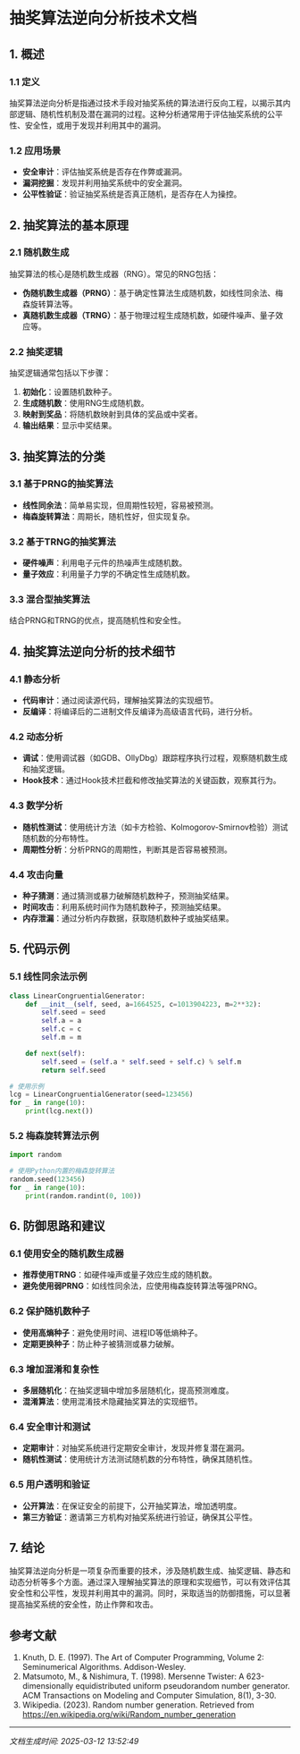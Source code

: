 # 抽奖算法逆向分析技术文档

## 1. 概述

### 1.1 定义
抽奖算法逆向分析是指通过技术手段对抽奖系统的算法进行反向工程，以揭示其内部逻辑、随机性机制及潜在漏洞的过程。这种分析通常用于评估抽奖系统的公平性、安全性，或用于发现并利用其中的漏洞。

### 1.2 应用场景
- **安全审计**：评估抽奖系统是否存在作弊或漏洞。
- **漏洞挖掘**：发现并利用抽奖系统中的安全漏洞。
- **公平性验证**：验证抽奖系统是否真正随机，是否存在人为操控。

## 2. 抽奖算法的基本原理

### 2.1 随机数生成
抽奖算法的核心是随机数生成器（RNG）。常见的RNG包括：
- **伪随机数生成器（PRNG）**：基于确定性算法生成随机数，如线性同余法、梅森旋转算法等。
- **真随机数生成器（TRNG）**：基于物理过程生成随机数，如硬件噪声、量子效应等。

### 2.2 抽奖逻辑
抽奖逻辑通常包括以下步骤：
1. **初始化**：设置随机数种子。
2. **生成随机数**：使用RNG生成随机数。
3. **映射到奖品**：将随机数映射到具体的奖品或中奖者。
4. **输出结果**：显示中奖结果。

## 3. 抽奖算法的分类

### 3.1 基于PRNG的抽奖算法
- **线性同余法**：简单易实现，但周期性较短，容易被预测。
- **梅森旋转算法**：周期长，随机性好，但实现复杂。

### 3.2 基于TRNG的抽奖算法
- **硬件噪声**：利用电子元件的热噪声生成随机数。
- **量子效应**：利用量子力学的不确定性生成随机数。

### 3.3 混合型抽奖算法
结合PRNG和TRNG的优点，提高随机性和安全性。

## 4. 抽奖算法逆向分析的技术细节

### 4.1 静态分析
- **代码审计**：通过阅读源代码，理解抽奖算法的实现细节。
- **反编译**：将编译后的二进制文件反编译为高级语言代码，进行分析。

### 4.2 动态分析
- **调试**：使用调试器（如GDB、OllyDbg）跟踪程序执行过程，观察随机数生成和抽奖逻辑。
- **Hook技术**：通过Hook技术拦截和修改抽奖算法的关键函数，观察其行为。

### 4.3 数学分析
- **随机性测试**：使用统计方法（如卡方检验、Kolmogorov-Smirnov检验）测试随机数的分布特性。
- **周期性分析**：分析PRNG的周期性，判断其是否容易被预测。

### 4.4 攻击向量
- **种子猜测**：通过猜测或暴力破解随机数种子，预测抽奖结果。
- **时间攻击**：利用系统时间作为随机数种子，预测抽奖结果。
- **内存泄漏**：通过分析内存数据，获取随机数种子或抽奖结果。

## 5. 代码示例

### 5.1 线性同余法示例
```python
class LinearCongruentialGenerator:
    def __init__(self, seed, a=1664525, c=1013904223, m=2**32):
        self.seed = seed
        self.a = a
        self.c = c
        self.m = m

    def next(self):
        self.seed = (self.a * self.seed + self.c) % self.m
        return self.seed

# 使用示例
lcg = LinearCongruentialGenerator(seed=123456)
for _ in range(10):
    print(lcg.next())
```

### 5.2 梅森旋转算法示例
```python
import random

# 使用Python内置的梅森旋转算法
random.seed(123456)
for _ in range(10):
    print(random.randint(0, 100))
```

## 6. 防御思路和建议

### 6.1 使用安全的随机数生成器
- **推荐使用TRNG**：如硬件噪声或量子效应生成的随机数。
- **避免使用弱PRNG**：如线性同余法，应使用梅森旋转算法等强PRNG。

### 6.2 保护随机数种子
- **使用高熵种子**：避免使用时间、进程ID等低熵种子。
- **定期更换种子**：防止种子被猜测或暴力破解。

### 6.3 增加混淆和复杂性
- **多层随机化**：在抽奖逻辑中增加多层随机化，提高预测难度。
- **混淆算法**：使用混淆技术隐藏抽奖算法的实现细节。

### 6.4 安全审计和测试
- **定期审计**：对抽奖系统进行定期安全审计，发现并修复潜在漏洞。
- **随机性测试**：使用统计方法测试随机数的分布特性，确保其随机性。

### 6.5 用户透明和验证
- **公开算法**：在保证安全的前提下，公开抽奖算法，增加透明度。
- **第三方验证**：邀请第三方机构对抽奖系统进行验证，确保其公平性。

## 7. 结论
抽奖算法逆向分析是一项复杂而重要的技术，涉及随机数生成、抽奖逻辑、静态和动态分析等多个方面。通过深入理解抽奖算法的原理和实现细节，可以有效评估其安全性和公平性，发现并利用其中的漏洞。同时，采取适当的防御措施，可以显著提高抽奖系统的安全性，防止作弊和攻击。

## 参考文献
1. Knuth, D. E. (1997). The Art of Computer Programming, Volume 2: Seminumerical Algorithms. Addison-Wesley.
2. Matsumoto, M., & Nishimura, T. (1998). Mersenne Twister: A 623-dimensionally equidistributed uniform pseudorandom number generator. ACM Transactions on Modeling and Computer Simulation, 8(1), 3-30.
3. Wikipedia. (2023). Random number generation. Retrieved from https://en.wikipedia.org/wiki/Random_number_generation

---

*文档生成时间: 2025-03-12 13:52:49*
